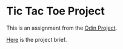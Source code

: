 # Tic Tac Toe Project

This is an assignment from the [Odin Project](https://www.theodinproject.com/).

[Here](https://www.theodinproject.com/lessons/node-path-javascript-tic-tac-toe) is the project brief.
